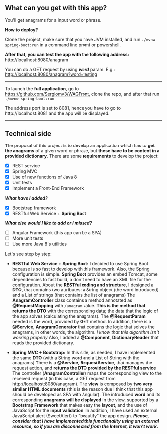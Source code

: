 

## What can you get with this app?

You'll get anagrams for a input word or phrase.

**How to deploy?**

Clone the project, make sure that you have JVM installed, and run `./mvnw spring-boot:run` in a command line promt or powershell.

**After that, you can test the app with the following address:**
http://localhost:8080/anagram

You can do a GET request by using ***word*** param. E.g.:
[http://localhost:8080/anagram?word=testing](http://localhost:8080/anagram?word=testing)

---
To launch the **full application**, go to https://github.com/Sergiomv3/WAGFront, clone the repo, and after that run `./mvnw spring-boot:run`

The address port is set to 8081, hence you have to go to  http://localhost:8081 and the app will be displayed.

---

## Technical side
The proposal of this project is to develop an application which has to **get the anagrams** of a given word or phrase, but **these have to be content in a provided dictionary**. There are some **requirements** to develop the project:

 - [x] REST service
 - [x] Spring MVC
 - [x] Use of new functions of Java 8
 - [x] Unit tests
 - [x] Implement a Front-End Framework
 
 ***What have I added?***
 - [x] Bootstrap framework
 - [x] RESTful Web Service + **Spring Boot**

***What else would I like to add or I missed?***

 - [ ] Angular Framework (this app can be a SPA)
 - [ ] More unit tests
 - [ ] Use more Java 8's utilities

Let's see step by step:

 - **RESTful Web Service + Spring Boot:** I decided to use Spring Boot because is so fast to develop with this framework. Also, the Spring configuration is simple. **Spring Boot** provides an embed Tomcat, some dependencies to fast build, a don't need to have an XML file for the configuration. 
 About the **RESTful coding and structure**, I designed a **DTO**, that contains two attributes: a String object (the word introduced) and a List of strings (that contains the list of anagrams)
The **AnagramController** class contains a method annotated as **@RequestMapping** with `/anagram`  value. **This is the method that** **returns the DTO** with the corresponding data; the data that the logic of the app solves (calculating the anagrams). The **@RequestParam** needed is the word, provided by **GET** method.
In addition, there is a **@Service**, **AnagramGenerator** that contains the logic that solves the anagrams, in other words, the algorithm. *I know that this algorithm isn't working properly*
Also, I added a **@Component**, **DictionaryReader** that reads the provided dictionary.

- **Spring MVC + Bootstrap:** In this side, as needed, I have implemented the same **DTO** (with a String word and a List of String with the anagrams)
There is a **@Service**, **RequestService**, that manages the request action, and **returns the DTO provided by the RESTful service**
The controller (**AnagramController**) maps the corresponding view to the received request (in this case, a GET request from http://localhost:8080/anagram).
The **view** is composed by **two very similar HTML documents** (this is the reason due I think that this app should be developed as SPA with Angular).
The introduced **word** and its corresponding **anagrams** **will be displayed** in the view, supported by a **Bootstrap Framework** that makes easy the **layout**, and the use of JavaScript for the **input validation**. In addition, I have used an external JavaScript alert (SweetAlert) to "beautify" the app design. ***Please, consider that I have implemented this functionality using an external resource, so if you are disconnected from the Internet, it won't work.***
